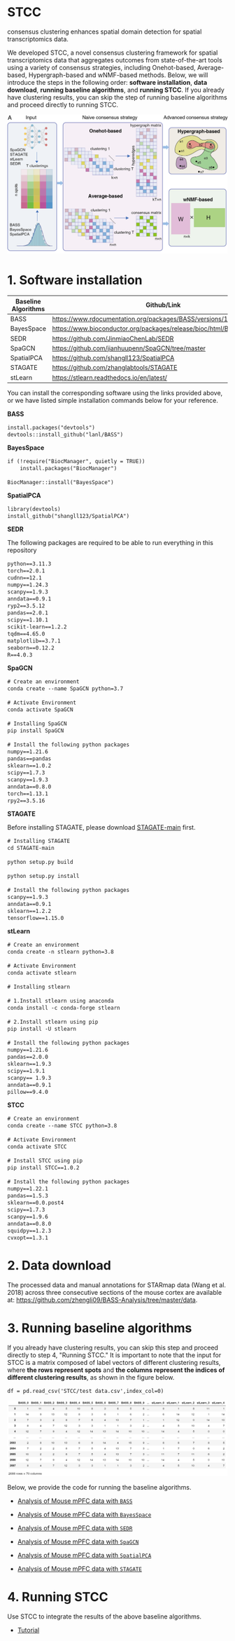 # STCC
consensus clustering enhances spatial domain detection for spatial transcriptomics data.

We developed STCC, a novel consensus  clustering framework for spatial transcriptomics data that aggregates outcomes from  state-of-the-art tools using a variety of consensus strategies, including Onehot-based,  Average-based, Hypergraph-based and wNMF-based methods. Below, we will introduce the steps in the following order: **software installation**, **data download**, **running baseline algorithms**, and **running STCC**. If you already have clustering results, you can skip the step of running baseline algorithms and proceed directly to running STCC.

![image-20240213115617896](STCC/STCC.png)

# 1. Software installation

| Baseline Algorithms | Github/Link                                                  |
| ------------------- | ------------------------------------------------------------ |
| BASS                | https://www.rdocumentation.org/packages/BASS/versions/1.3.1  |
| BayesSpace          | https://www.bioconductor.org/packages/release/bioc/html/BayesSpace.html |
| SEDR                | https://github.com/JinmiaoChenLab/SEDR                       |
| SpaGCN              | https://github.com/jianhuupenn/SpaGCN/tree/master            |
| SpatialPCA          | https://github.com/shangll123/SpatialPCA                     |
| STAGATE             | https://github.com/zhanglabtools/STAGATE                     |
| stLearn             | https://stlearn.readthedocs.io/en/latest/                    |

You can install the corresponding software using the links provided above, or we have listed simple installation commands below for your reference.

**BASS**

```
install.packages("devtools")
devtools::install_github("lanl/BASS")
```

**BayesSpace**

```
if (!require("BiocManager", quietly = TRUE))
    install.packages("BiocManager")

BiocManager::install("BayesSpace")
```

**SpatialPCA**

```
library(devtools)
install_github("shangll123/SpatialPCA")
```

**SEDR**

The following packages are required to be able to run everything in this repository

```
python==3.11.3
torch==2.0.1
cudnn==12.1
numpy==1.24.3
scanpy==1.9.3
anndata==0.9.1
ryp2==3.5.12
pandas==2.0.1
scipy==1.10.1
scikit-learn==1.2.2
tqdm==4.65.0
matplotlib==3.7.1
seaborn==0.12.2
R==4.0.3
```

**SpaGCN**

```
# Create an environment
conda create --name SpaGCN python=3.7

# Activate Environment
conda activate SpaGCN

# Installing SpaGCN
pip install SpaGCN

# Install the following python packages
numpy==1.21.6
pandas==pandas
sklearn==1.0.2
scipy==1.7.3
scanpy==1.9.3
anndata==0.8.0
torch==1.13.1
rpy2==3.5.16
```

**STAGATE**

Before installing STAGATE, please download [STAGATE-main](https://github.com/zhanglabtools/STAGATE) first.

```
# Installing STAGATE
cd STAGATE-main

python setup.py build

python setup.py install

# Install the following python packages
scanpy==1.9.3
anndata==0.9.1
sklearn==1.2.2
tensorflow==1.15.0
```

**stLearn**

```
# Create an environment
conda create -n stlearn python=3.8

# Activate Environment
conda activate stlearn

# Installing stlearn

# 1.Install stlearn using anaconda
conda install -c conda-forge stlearn

# 2.Install stlearn using pip
pip install -U stlearn

# Install the following python packages
numpy==1.21.6
pandas==2.0.0
sklearn==1.9.3
scipy==1.9.1
scanpy== 1.9.3
anndata==0.9.1
pillow==9.4.0
```

**STCC**

```
# Create an environment
conda create --name STCC python=3.8

# Activate Environment
conda activate STCC

# Install STCC using pip
pip install STCC==1.0.2

# Install the following python packages
numpy==1.22.1
pandas==1.5.3
sklearn==0.0.post4
scipy==1.7.3
scanpy==1.9.6
anndata==0.8.0
squidpy==1.2.3
cvxopt==1.3.1
```

# 2. Data download

The processed data and manual annotations for STARmap data (Wang et al.  2018) across three consecutive sections of the mouse cortex are available at:  https://github.com/zhengli09/BASS-Analysis/tree/master/data.

# 3. Running baseline algorithms

If you already have clustering results, you can skip this step and proceed directly to step 4, "Running STCC." It is important to note that the input for STCC is a matrix composed of label vectors of different clustering results, where **the rows represent spots** and **the columns represent the indices of different clustering results**, as shown in the figure below.

```
df = pd.read_csv('STCC/test data.csv',index_col=0)
```

![image-20240213124443246](STCC/data_display.png)

Below, we provide the code for running the baseline algorithms.

* [Analysis of Mouse mPFC data with `BASS`](https://github.com/hucongcong97/STCC/tree/main/tutorial/RUN_BASS.R)

* [Analysis of Mouse mPFC data with `BayesSpace`](https://github.com/hucongcong97/STCC/tree/main/tutorial/RUN_BayesSpace.R)
* [Analysis of Mouse mPFC data with `SEDR`](https://github.com/hucongcong97/STCC/tree/main/tutorial/RUN_SEDR.py)
* [Analysis of Mouse mPFC data with `SpaGCN`](https://github.com/hucongcong97/STCC/tree/main/tutorial/RUN_SpaGCN.ipynb)
* [Analysis of Mouse mPFC data with `SpatialPCA`](https://github.com/hucongcong97/STCC/tree/main/tutorial/RUN_SpatialPCA.R)
* [Analysis of Mouse mPFC data with `STAGATE`](https://github.com/hucongcong97/STCC/tree/main/tutorial/RUN_STAGATE.ipynb)

# 4. Running STCC

Use STCC to integrate the results of the above baseline algorithms.

* [Tutorial](https://github.com/hucongcong97/STCC/tree/main/tutorial/RUN_STCC.ipynb)

